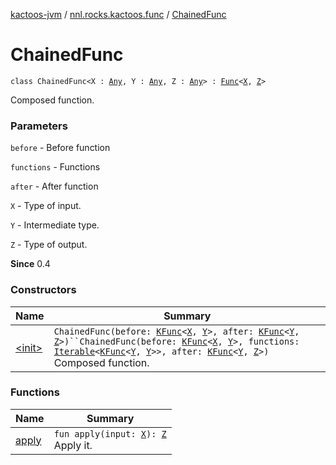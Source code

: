 [kactoos-jvm](../../index.md) / [nnl.rocks.kactoos.func](../index.md) / [ChainedFunc](./index.md)

# ChainedFunc

`class ChainedFunc<X : `[`Any`](https://kotlinlang.org/api/latest/jvm/stdlib/kotlin/-any/index.html)`, Y : `[`Any`](https://kotlinlang.org/api/latest/jvm/stdlib/kotlin/-any/index.html)`, Z : `[`Any`](https://kotlinlang.org/api/latest/jvm/stdlib/kotlin/-any/index.html)`> : `[`Func`](../../nnl.rocks.kactoos/-func/index.md)`<`[`X`](index.md#X)`, `[`Z`](index.md#Z)`>`

Composed function.

### Parameters

`before` - Before function

`functions` - Functions

`after` - After function

`X` - Type of input.

`Y` - Intermediate type.

`Z` - Type of output.

**Since**
0.4

### Constructors

| Name | Summary |
|---|---|
| [&lt;init&gt;](-init-.md) | `ChainedFunc(before: `[`KFunc`](../../nnl.rocks.kactoos/-k-func.md)`<`[`X`](index.md#X)`, `[`Y`](index.md#Y)`>, after: `[`KFunc`](../../nnl.rocks.kactoos/-k-func.md)`<`[`Y`](index.md#Y)`, `[`Z`](index.md#Z)`>)``ChainedFunc(before: `[`KFunc`](../../nnl.rocks.kactoos/-k-func.md)`<`[`X`](index.md#X)`, `[`Y`](index.md#Y)`>, functions: `[`Iterable`](https://kotlinlang.org/api/latest/jvm/stdlib/kotlin.collections/-iterable/index.html)`<`[`KFunc`](../../nnl.rocks.kactoos/-k-func.md)`<`[`Y`](index.md#Y)`, `[`Y`](index.md#Y)`>>, after: `[`KFunc`](../../nnl.rocks.kactoos/-k-func.md)`<`[`Y`](index.md#Y)`, `[`Z`](index.md#Z)`>)`<br>Composed function. |

### Functions

| Name | Summary |
|---|---|
| [apply](apply.md) | `fun apply(input: `[`X`](index.md#X)`): `[`Z`](index.md#Z)<br>Apply it. |
